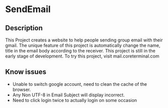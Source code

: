 # SendEmail
## Description
This Project creates a website to help people sending group email with their gmail. The unique feature of this project is automatically change the name, title in the email body according to the receiver. This project is still in the early stage of development. To try this project, visit mail.coreterminal.com 

## Know issues
 * Unable to switch google account, need to clean the cache of the browser.
 * Any Non UTF-8 in Email Subject will display incorrect.
 * Need to click login twice to actually login on some occasion

